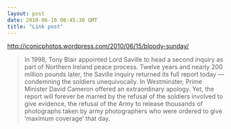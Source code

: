 ```yaml
---
layout: post
date: 2010-06-16 06:45:30 GMT
title: "Link post"
---
```

<http://iconicphotos.wordpress.com/2010/06/15/bloody-sunday/>

> In 1998, Tony Blair appointed Lord Saville to head a second inquiry as part of Northern Ireland peace process. Twelve years and nearly 200 million pounds later, the Saville inquiry returned its full report today — condemning the soldiers unequivocally. In Westminster, Prime Minister David Cameron offered an extraordinary apology. Yet, the report will forever be marred by the refusal of the soldiers involved to give evidence, the refusal of the Army to release thousands of photographs taken by army photographers who were ordered to give ‘maximum coverage’ that day.